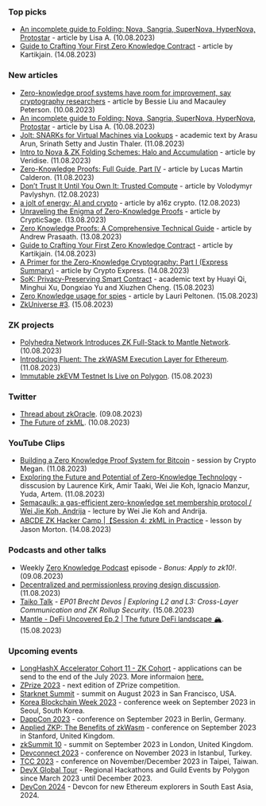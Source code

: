 ### Top picks
* [An incomplete guide to Folding: Nova, Sangria, SuperNova, HyperNova, Protostar](https://taiko.mirror.xyz/tk8LoE-rC2w0MJ4wCWwaJwbq8-Ih8DXnLUf7aJX1FbU) - article by Lisa A. (10.08.2023)
* [Guide to Crafting Your First Zero Knowledge Contract](https://medium.com/@kartikjain42/guide-to-crafting-your-first-zero-knowledge-contract-1815d82be1ea) - article by Kartikjain. (14.08.2023)

### New articles 
* [Zero-knowledge proof systems have room for improvement, say cryptography researchers](https://blockworks.co/news/a16z-zkrollup-proof-system) - article by Bessie Liu and Macauley Peterson. (10.08.2023)
* [An incomplete guide to Folding: Nova, Sangria, SuperNova, HyperNova, Protostar](https://taiko.mirror.xyz/tk8LoE-rC2w0MJ4wCWwaJwbq8-Ih8DXnLUf7aJX1FbU) - article by Lisa A. (10.08.2023)
* [Jolt: SNARKs for Virtual Machines via Lookups](https://eprint.iacr.org/2023/1217.pdf) - academic text by Arasu Arun, Srinath Setty and Justin Thaler. (11.08.2023)
* [Intro to Nova & ZK Folding Schemes: Halo and Accumulation](https://medium.com/veridise/intro-to-nova-zk-folding-schemes-halo-and-accumulation-fec7aeaa666f) - article by Veridise. (11.08.2023)
* [Zero-Knowledge Proofs: Full Guide, Part IV](https://lucasmartincalderon.medium.com/zero-knowledge-proofs-full-guide-part-iv-92f157c7c851) - article by Lucas Martin Calderon. (11.08.2023)
* [Don’t Trust It Until You Own It: Trusted Compute](https://volodymyrpavlyshyn.medium.com/dont-trust-it-until-you-own-it-trusted-compute-221c49f53e38) - article by Volodymyr Pavlyshyn. (12.08.2023)
* [a jolt of energy; AI and crypto](https://a16zcrypto.substack.com/p/a-jolt-of-energy-ai-and-crypto) - article by a16z crypto. (12.08.2023)
* [Unraveling the Enigma of Zero-Knowledge Proofs](https://medium.com/@CrypticSage/unraveling-the-enigma-of-zero-knowledge-proofs-f94211963c35) - article by CrypticSage. (13.08.2023)
* [Zero Knowledge Proofs: A Comprehensive Technical Guide](https://coinsbench.com/zero-knowledge-proofs-a-comprehensive-technical-guide-bb997fa46a3d) - article by Andrew Prasaath. (13.08.2023)
* [Guide to Crafting Your First Zero Knowledge Contract](https://medium.com/@kartikjain42/guide-to-crafting-your-first-zero-knowledge-contract-1815d82be1ea) - article by Kartikjain. (14.08.2023)
* [A Primer for the Zero-Knowledge Cryptography: Part I (Express Summary)](https://blog.blockmagnates.com/a-primer-for-the-zero-knowledge-cryptography-part-i-express-summary-f8d4d8a72b11) - article by Crypto Express. (14.08.2023)
* [SoK: Privacy-Preserving Smart Contract](https://eprint.iacr.org/2023/1226.pdf) - academic text by Huayi Qi, Minghui Xu, Dongxiao Yu and Xiuzhen Cheng. (15.08.2023)
* [Zero Knowledge usage for spies](https://medium.com/@laurippeltonen/zero-knowledge-usage-for-spies-c9221235fbb0) - article by Lauri Peltonen. (15.08.2023)
* [ZkUniverse #3](https://medium.com/@ZkCampus/zkuniverse-3-8fa633414562). (15.08.2023)

### ZK projects
* [Polyhedra Network Introduces ZK Full-Stack to Mantle Network](https://www.mantle.xyz/blog/ecosystem/polyhedra-network-introduces-zk-full-stack-mantle-network). (10.08.2023)
* [Introducing Fluent: The zkWASM Execution Layer for Ethereum](https://mirror.xyz/fluentlabs.eth/EyB2e-wqezw2uAaFOsgoJvqaADhujof6d2ut62CKP8Q). (11.08.2023)
* [Immutable zkEVM Testnet Is Live on Polygon](https://polygon.technology/blog/immutable-zkevm-testnet-is-live-on-polygon). (15.08.2023)

### Twitter
* [Thread about zkOracle](https://twitter.com/ZKValidator/status/1689306021766803456). (09.08.2023)
* [The Future of zkML](https://twitter.com/IGORmetas/status/1689646546198175745). (10.08.2023)

### YouTube Clips
* [Building a Zero Knowledge Proof System for Bitcoin](https://www.youtube.com/watch?v=HQBHnpX3yp8) - session by Crypto Megan. (11.08.2023)
* [Exploring the Future and Potential of Zero-Knowledge Technology](https://www.youtube.com/watch?v=Md-GwDzrKQ4) - disscusion by Laurence Kirk, Amir Taaki, Wei Jie Koh, Ignacio Manzur, Yuda, Artem. (11.08.2023)
* [Semacaulk: a gas-efficient zero-knowledge set membership protocol / Wei Jie Koh, Andrija](https://www.youtube.com/watch?v=4gajmfv3QDU) - lecture by Wei Jie Koh and Andrija. 
* [ABCDE ZK Hacker Camp |【Session 4: zkML in Practice](https://www.youtube.com/watch?v=8Alw5tJCGf8) - lesson by Jason Morton. (14.08.2023)

### Podcasts and other talks
* Weekly [Zero Knowledge Podcast](https://zeroknowledge.fm/bonus-apply-to-zk10/) episode - *Bonus: Apply to zk10!*. (09.08.2023) 
* [Decentralized and permissionless proving design discussion](https://twitter.com/taikoxyz/status/1689999594061537280). (11.08.2023)
* [Taiko Talk](https://www.youtube.com/watch?v=jMQOYKi_a3c) - *EP01 Brecht Devos | Exploring L2 and L3: Cross-Layer Communication and ZK Rollup Security*. (15.08.2023)
* [Mantle - DeFi Uncovered Ep.2 | The future DeFi landscape 🏔️](https://twitter.com/0xMantle/status/1691450256935026689). (15.08.2023)

### Upcoming events
* [LongHashX Accelerator Cohort 11 - ZK Cohort](https://longhashventures.typeform.com/ZKCohort?typeform-source=t.co) - applications can be send to the end of the July 2023. More informaion [here.](https://www.longhash.vc/accelerator/zk-accelerator/)
* [ZPrize 2023](https://www.zprize.io/blog/announcing-zprize-2023) - next edition of ZPrize competition.
* [Starknet Summit](https://summit23.starknet.io/) - summit on August 2023 in San Francisco, USA.
* [Korea Blockchain Week 2023](https://koreablockchainweek.com/) - conference week on September 2023 in Seoul, South Korea. 
* [DappCon 2023](https://www.dappcon.io/#about) - conference on September 2023 in Berlin, Germany.
* [Applied ZKP: The Benefits of zkWasm](https://law.stanford.edu/codex-the-stanford-center-for-legal-informatics/projects/zero-knowledge-cryptography/) - conference on September 2023 in Stanford, United Kingdom.
* [zkSummit 10](https://www.zksummit.com/) - summit on September 2023 in London, United Kingdom.
* [Devconnect 2023](https://devconnect.org/) - conference on November 2023 in Istanbul, Turkey.
* [TCC 2023](https://tcc.iacr.org/2023/) - conference on November/December 2023 in Taipei, Taiwan.
* [DevX Global Tour](https://polygon.technology/blog/polygon-labs-announces-devx-global-tour) - Regional Hackathons and Guild Events by Polygon since March 2023 until December 2023.
* [DevCon 2024](https://devcon.org/) - Devcon for new Ethereum explorers in South East Asia, 2024.
